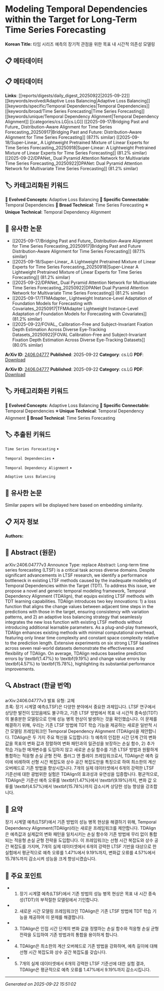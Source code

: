 # Modeling Temporal Dependencies within the Target for Long-Term Time Series Forecasting

**Korean Title:** 타임 시리즈 예측의 장기적 관점을 위한 목표 내 시간적 의존성 모델링

## 📋 메타데이터

## 📋 메타데이터

**Links**: [[reports/digests/daily_digest_20250922|2025-09-22]] [[keywords/evolved/Adaptive Loss Balancing|Adaptive Loss Balancing]] [[keywords/specific/Temporal Dependencies|Temporal Dependencies]] [[keywords/broad/Time Series Forecasting|Time Series Forecasting]] [[keywords/unique/Temporal Dependency Alignment|Temporal Dependency Alignment]] [[categories/cs.LG|cs.LG]] [[2025-09-17/Bridging Past and Future_ Distribution-Aware Alignment for Time Series Forecasting_20250917|Bridging Past and Future: Distribution-Aware Alignment for Time Series Forecasting]] (87.1% similar) [[2025-09-18/Super-Linear_ A Lightweight Pretrained Mixture of Linear Experts for Time Series Forecasting_20250918|Super-Linear: A Lightweight Pretrained Mixture of Linear Experts for Time Series Forecasting]] (81.2% similar) [[2025-09-22/DPANet_ Dual Pyramid Attention Network for Multivariate Time Series Forecasting_20250922|DPANet: Dual Pyramid Attention Network for Multivariate Time Series Forecasting]] (81.2% similar)

## 🏷️ 카테고리화된 키워드
**🚀 Evolved Concepts**: Adaptive Loss Balancing
**🔗 Specific Connectable**: Temporal Dependencies
**🔬 Broad Technical**: Time Series Forecasting
**⭐ Unique Technical**: Temporal Dependency Alignment
## 🔗 유사한 논문
- [[2025-09-17/Bridging Past and Future_ Distribution-Aware Alignment for Time Series Forecasting_20250917|Bridging Past and Future Distribution-Aware Alignment for Time Series Forecasting]] (87.1% similar)
- [[2025-09-18/Super-Linear_ A Lightweight Pretrained Mixture of Linear Experts for Time Series Forecasting_20250918|Super-Linear A Lightweight Pretrained Mixture of Linear Experts for Time Series Forecasting]] (81.2% similar)
- [[2025-09-22/DPANet_ Dual Pyramid Attention Network for Multivariate Time Series Forecasting_20250922|DPANet Dual Pyramid Attention Network for Multivariate Time Series Forecasting]] (81.2% similar)
- [[2025-09-17/TFMAdapter_ Lightweight Instance-Level Adaptation of Foundation Models for Forecasting with Covariates_20250917|TFMAdapter Lightweight Instance-Level Adaptation of Foundation Models for Forecasting with Covariates]] (81.2% similar)
- [[2025-09-22/FOVAL_ Calibration-Free and Subject-Invariant Fixation Depth Estimation Across Diverse Eye-Tracking Datasets_20250922|FOVAL Calibration-Free and Subject-Invariant Fixation Depth Estimation Across Diverse Eye-Tracking Datasets]] (80.0% similar)


**ArXiv ID**: [2406.04777](https://arxiv.org/abs/2406.04777)
**Published**: 2025-09-22
**Category**: cs.LG
**PDF**: [Download](https://arxiv.org/pdf/2406.04777.pdf)


**ArXiv ID**: [2406.04777](https://arxiv.org/abs/2406.04777)
**Published**: 2025-09-22
**Category**: cs.LG
**PDF**: [Download](https://arxiv.org/pdf/2406.04777.pdf)

## 🏷️ 카테고리화된 키워드
**🚀 Evolved Concepts**: Adaptive Loss Balancing
**🔗 Specific Connectable**: Temporal Dependencies
**⭐ Unique Technical**: Temporal Dependency Alignment
**🔬 Broad Technical**: Time Series Forecasting

## 🏷️ 추출된 키워드



`Time Series Forecasting` • 

`Temporal Dependencies` • 

`Temporal Dependency Alignment` • 

`Adaptive Loss Balancing`



## 🔗 유사한 논문

Similar papers will be displayed here based on embedding similarity.

## 📋 저자 정보

**Authors:** 

## 📄 Abstract (원문)

arXiv:2406.04777v3 Announce Type: replace 
Abstract: Long-term time series forecasting (LTSF) is a critical task across diverse domains. Despite significant advancements in LTSF research, we identify a performance bottleneck in existing LTSF methods caused by the inadequate modeling of Temporal Dependencies within the Target (TDT). To address this issue, we propose a novel and generic temporal modeling framework, Temporal Dependency Alignment (TDAlign), that equips existing LTSF methods with TDT learning capabilities. TDAlign introduces two key innovations: 1) a loss function that aligns the change values between adjacent time steps in the predictions with those in the target, ensuring consistency with variation patterns, and 2) an adaptive loss balancing strategy that seamlessly integrates the new loss function with existing LTSF methods without introducing additional learnable parameters. As a plug-and-play framework, TDAlign enhances existing methods with minimal computational overhead, featuring only linear time complexity and constant space complexity relative to the prediction length. Extensive experiments on six strong LTSF baselines across seven real-world datasets demonstrate the effectiveness and flexibility of TDAlign. On average, TDAlign reduces baseline prediction errors by \textbf{1.47\%} to \textbf{9.19\%} and change value errors by \textbf{4.57\%} to \textbf{15.78\%}, highlighting its substantial performance improvements.

## 🔍 Abstract (한글 번역)

arXiv:2406.04777v3 발표 유형: 교체  
초록: 장기 시계열 예측(LTSF)은 다양한 분야에서 중요한 과제입니다. LTSF 연구에서 상당한 발전이 있었음에도 불구하고, 기존 LTSF 방법에서 목표 내 시간적 종속성(TDT)의 불충분한 모델링으로 인해 성능 병목 현상이 발생하는 것을 확인했습니다. 이 문제를 해결하기 위해, 우리는 기존 LTSF 방법에 TDT 학습 기능을 제공하는 새로운 일반적 시간 모델링 프레임워크인 Temporal Dependency Alignment (TDAlign)을 제안합니다. TDAlign은 두 가지 주요 혁신을 도입합니다: 1) 예측의 인접한 시간 단계 간의 변화 값을 목표의 변화 값과 정렬하여 변화 패턴과의 일관성을 보장하는 손실 함수, 2) 추가 학습 가능한 매개변수를 도입하지 않고 새로운 손실 함수를 기존 LTSF 방법과 원활하게 통합하는 적응형 손실 균형 전략. 플러그 앤 플레이 프레임워크로서, TDAlign은 예측 길이에 비례하여 선형 시간 복잡도와 상수 공간 복잡도만을 특징으로 하여 최소한의 계산 오버헤드로 기존 방법을 향상시킵니다. 7개의 실제 데이터셋에서 6개의 강력한 LTSF 기준선에 대한 광범위한 실험은 TDAlign의 효과성과 유연성을 입증합니다. 평균적으로, TDAlign은 기준선 예측 오류를 \textbf{1.47\%}에서 \textbf{9.19\%}까지, 변화 값 오류를 \textbf{4.57\%}에서 \textbf{15.78\%}까지 감소시켜 상당한 성능 향상을 강조합니다.

## 📝 요약

장기 시계열 예측(LTSF)에서 기존 방법의 성능 병목 현상을 해결하기 위해, Temporal Dependency Alignment(TDAlign)라는 새로운 프레임워크를 제안합니다. TDAlign은 예측값과 실제값의 변화 패턴을 일치시키는 손실 함수와 기존 방법에 무리 없이 통합되는 적응형 손실 균형 전략을 도입합니다. 이 프레임워크는 선형 시간 복잡도와 상수 공간 복잡도를 가지며, 7개의 실제 데이터셋에서 6개의 강력한 LTSF 기반을 대상으로 한 실험에서 평균적으로 예측 오류를 1.47%에서 9.19%까지, 변화값 오류를 4.57%에서 15.78%까지 감소시켜 성능을 크게 향상시켰습니다.

## 🎯 주요 포인트


- 1. 장기 시계열 예측(LTSF)에서 기존 방법의 성능 병목 현상은 목표 내 시간 종속성(TDT)의 부적절한 모델링에서 기인합니다.

- 2. 새로운 시간 모델링 프레임워크인 TDAlign은 기존 LTSF 방법에 TDT 학습 기능을 제공하여 이 문제를 해결합니다.

- 3. TDAlign은 인접 시간 단계의 변화 값을 정렬하는 손실 함수와 적응형 손실 균형 전략을 도입하여 기존 방법과의 통합을 용이하게 합니다.

- 4. TDAlign은 최소한의 계산 오버헤드로 기존 방법을 강화하며, 예측 길이에 대해 선형 시간 복잡도와 상수 공간 복잡도를 갖습니다.

- 5. 7개의 실제 데이터셋에서 6개의 강력한 LTSF 기준선에 대한 실험 결과, TDAlign은 평균적으로 예측 오류를 1.47%에서 9.19%까지 감소시킵니다.


---

*Generated on 2025-09-22 15:51:02*